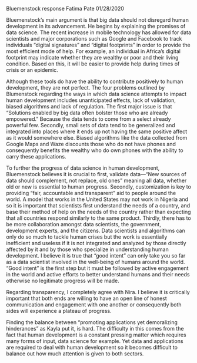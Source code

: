 Bluemenstock response
Fatima Pate 
01/28/2020

Bluemenstock’s main argument is that big data should not disregard human development in its advancement. He begins by explaining the promises of data science. The recent increase in mobile technology has allowed for data scientists and major corporations such as Google and Facebook to track individuals “digital signatures” and “digital footprints” in order to provide the most efficient mode of help. For example, an individual in Africa’s digital footprint may indicate whether they are wealthy or poor and their living condition. Based on this, it will be easier to provide help during times of crisis or an epidemic. 


Although these tools do have the ability to contribute positively to human development, they are not perfect. The four problems outlined by Blumenstock regarding the ways in which data science attempts to impact human development includes unanticipated effects, lack of validation, biased algorithms and lack of regulation. The first major issue is that “Solutions enabled by big data often bolster those who are already empowered.” Because the data tends to come from a select already powerful few. Secondly, small sets of data tend to be generalized and integrated into places where it ends up not having the same positive affect as it would somewhere else. Biased algorithms like the data collected from Google Maps and Waze discounts those who do not have phones and consequently benefits the wealthy who do own phones with the ability to carry these applications. 


To further the progress of data science in human development, Bluemenstock believes it is crucial to first, validate data—“New sources of data should complement, not replace, old ones” meaning all data, whether old or new  is essential to human progress. Secondly, customization is key to providing “fair, accountable and transparent” aid to people around the world. A model that works in the United States may not work in Nigeria and so it is important that scientists first understand the needs of a country, and base their method of help on the needs of the country rather than expecting that all countries respond similarly to the same product. Thirdly, there has to be more collaboration amongst data scientists, the government, development experts, and the citizens. Data scientists and algorithms can only do so much to tackle human crises but the work is essentially inefficient and useless if it is not integrated and analyzed by those directly affected by it and by those who specialize in understanding human development. 
I believe it is true that “good intent” can only take you so far as a data scientist involved in the well-being of humans around the world. “Good intent” is the first step but it must be followed by active engagement in the world and active efforts to better understand humans and their needs otherwise no legitimate progress will be made. 


Regarding transparency, I completely agree with Nira. I believe it is critically important that both ends are willing to have an open line of honest communication and engagement with one another or consequently both sides will experience a plateau of progress. 


Finding the balance between “promoting applications yet demoralizing hinderances” as Kayla put it, is hard. The difficulty in this comes from the fact that human development is a constant pressing matter which requires many forms of input, data science for example. Yet data and applications are required to deal with human development so it becomes difficult to balance out how much attention is given to both sectors. 




 
